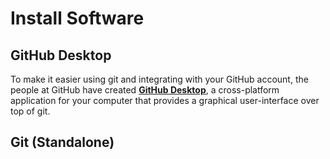 # Install Software

## GitHub Desktop

To make it easier using git and integrating with your GitHub account, the people at GitHub have created [**GitHub Desktop**](https://desktop.github.com/), a cross-platform application for your computer that provides a graphical user-interface over top of git.

## Git (Standalone)

